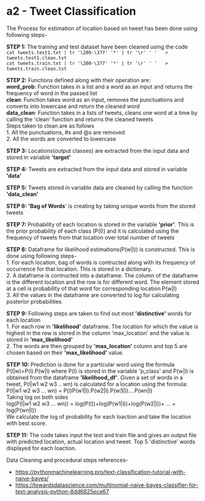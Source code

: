 # a2 - Tweet Classification
The Process for estimation of location based on tweet has been done using following steps-

**STEP 1:** The training and test dataset have been cleaned using the code<br>
		`cat tweets.test1.txt | tr '\200-\377' '*' | tr '\r' ' '   > tweets.test1.clean.txt`<br>
		`cat tweets.train.txt | tr '\200-\377' '*' | tr '\r' ' '   > tweets.train.clean.txt`<br>

**STEP 2:** Functions defined along with their operation are:<br>
		**word_prob**: Function takes in a list and a word as an input and returns the frequency of word in the passed list<br>
		**clean**: Function takes word as an input, removes the punctuations and converts into lowercase and return the cleaned word<br>
		**data_clean**: Function takes in a lists of tweets, cleans one word at a time by calling the 'clean' function and returns the cleaned tweets<br>
	Steps taken to clean are as follows<br>
		1. All the punctuations, #s and @s are removed<br>
		2. All the words are converted to lowercase<br>

**STEP 3:** Locations(output classes) are extracted from the input data and stored in variable **'target'**

**STEP 4:** Tweets are extracted from the input data and stored in variable **'data'**

**STEP 5:** Tweets stored in variable data are cleaned by calling the function **'data_clean'**

**STEP 6:** **'Bag of Words**' is creating by taking unique words from the stored tweets

**STEP 7:** Probability of each location is stored in the variable **'prior'**. This is the prior probability of each class (P(l)) and it is calculated using the frequency of tweets from that location over total number of tweets

**STEP 8:** Dataframe for likelihood estimations(P(w|l)) is constructed. This is done using following steps-<br>
		1. For each location, bag of words is contructed along with its frequency of occurrence for that location. This is stored in a dictionary.<br>
		2. A dataframe is contructed into a dataframe. The column of the dataframe is the different location and the row is for different word. The element stored at a cell is probability of that word for corresponding location P(w|l)<br>
		3. All the values in the dataframe are converted to log for calculating posterior probabilities<br>

**STEP 9:** Following steps are taken to find out most **'distinctive'** words for each location<br>
		1. For each row in **'likelihood'** dataframe. The location for which the value is highest in the row is stored in the column 'max_location' and the value is stored in **'max_likelihood'**<br>
		2. The words are then grouped by **'max_location'** column and top 5 are chosen based on their **'max_likelihood'** value.<br>

**STEP 10:** Prediction is done for a particular word using the formula P(l|w)=P(l).P(w|l) where P(l) is stored in the variable 'p_class' and P(w|l) is obtained from the dataframe **'likelihood_df'**. Given a set of words in a tweet, P(l|w1 w2 w3 .. wn) is calculated for a location using the formula:<br>
	P(l|w1 w2 w3 ... wn) = P(l)P(w1|l).P(w2|l).P(w3|l)....P(wn|l)<br>
	Taking log on both sides<br>
	log(P(l|w1 w2 w3 ... wn)) = log(P(l))+log(P(w1|l))+log(P(w2|l))+ ... + log(P(wn|l))<br>
	We calculate the log of probability for each loaction and take the location with best score.<br>

**STEP 11:** The code takes input the test and train file and gives an output file with predicted location, actual location and tweet. Top 5 'distinctive' words displayed for each loaction.

Data Cleaning and procedural steps references-
* https://pythonmachinelearning.pro/text-classification-tutorial-with-naive-bayes/
* https://towardsdatascience.com/multinomial-naive-bayes-classifier-for-text-analysis-python-8dd6825ece67
